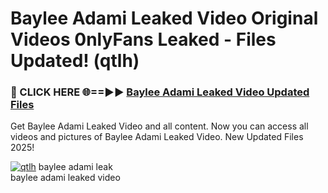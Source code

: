 # Baylee Adami Leaked Video Original Videos 0nlyFans Leaked - Files Updated! (qtlh)

<h3>🔴 CLICK HERE 🌐==►► <a href="https://tinyurl.com/2jnfzry5" rel="nofollow">Baylee Adami Leaked Video Updated Files</a></h3>

Get Baylee Adami Leaked Video and all content. Now you can access all videos and pictures of Baylee Adami Leaked Video. New Updated Files 2025!

[![qtlh](https://i.imgur.com/GyGTBgg.gif)](https://tinyurl.com/2jnfzry5)
baylee adami leak<br>
baylee adami leaked video